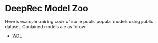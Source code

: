 # DeepRec Model Zoo

Here is example training code of some public popular models using public dataset. Contained models are as follow:
- [WDL](WDL/README.md)
